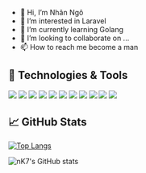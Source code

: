 - 👋 Hi, I’m Nhân Ngô
- 👀 I’m interested in Laravel
- 🌱 I’m currently learning Golang
- 💞️ I’m looking to collaborate on ...
- 📫 How to reach me become a man

## 🔧 Technologies & Tools
![](https://img.shields.io/badge/MacOS-informational?style=flat&logo=linux&logoColor=white&color=2bbc8a)
![](https://img.shields.io/badge/OS-Ubuntu-informational?style=flat&logo=linux&logoColor=white&color=2bbc8a)
![](https://img.shields.io/badge/Editor-VSCode_IDEA-informational?style=flat&logo=intellij-idea&logoColor=white&color=2bbc8a)
![](https://img.shields.io/badge/Code-JavaScript-informational?style=flat&logo=javascript&logoColor=white&color=2bbc8a)
![](https://img.shields.io/badge/Code-Golang-informational?style=flat&logo=go&logoColor=white&color=2bbc8a)
![](https://img.shields.io/badge/Code-Vue-informational?style=flat&logo=vue.js&logoColor=white&color=2bbc8a)
![](https://img.shields.io/badge/Shell-Bash-informational?style=flat&logo=gnu-bash&logoColor=white&color=2bbc8a)
![](https://img.shields.io/badge/Tools-MySQL-informational?style=flat&logo=postgresql&logoColor=white&color=2bbc8a)
![](https://img.shields.io/badge/Tools-PostgreSQL-informational?style=flat&logo=postgresql&logoColor=white&color=2bbc8a)
![](https://img.shields.io/badge/Tools-Docker-informational?style=flat&logo=docker&logoColor=white&color=2bbc8a)
![](https://img.shields.io/badge/Tools-Kubernetes-informational?style=flat&logo=kubernetes&logoColor=white&color=2bbc8a)

## &#x1f4c8; GitHub Stats
[![Top Langs](https://github-readme-stats.vercel.app/api/top-langs/?username=nK2708&hide=javascript,html)](https://github.com/nK2708/nK2708)

![nK7's GitHub stats](https://github-readme-stats.vercel.app/api?username=nK2708&show_icons=true&theme=dracula)



<!---
nK2708/nK2708 is a ✨ special ✨ repository because its `README.md` (this file) appears on your GitHub profile.
You can click the Preview link to take a look at your changes.
--->
